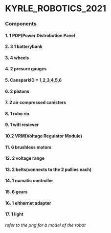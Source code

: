 # KYRLE_ROBOTICS_2021

### Components
  #### 1. 1 PDP(Power Distrobution Panel
  #### 2. 3 1 batterybank
  #### 3. 4 wheels
  #### 4. 2 presure gauges
  #### 5. CansparkID = 1,2,3,4,5,6
  #### 6. 2 pistons
  #### 7. 2 air compressed canisters
  #### 8. 1 robo rio
  #### 9. 1 wifi resiever
  #### 10.2 VRM(Voltage Regulator Module)
  #### 11. 6 brushless motors
  #### 12. 2 voltage range
  #### 13. 2 belts(connects to the 2 pullies each) 
  #### 14. 1 numatic controller
  #### 15. 6 gears
  #### 16. 1 eithernet adapter
  #### 17. 1 light
*refer to the png for a model of the robot*
